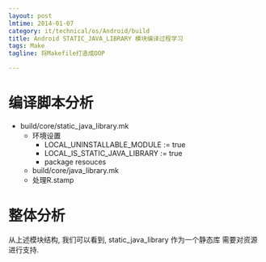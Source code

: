 ```yaml
---
layout: post
lmtime: 2014-01-07
category: it/technical/os/Android/build
title: Android STATIC_JAVA_LIBRARY 模块编译过程学习
tags: Make
tagline: 将Makefile打造成OOP

---
```


# 编译脚本分析

- build/core/static_java_library.mk
    - 环境设置
        - LOCAL_UNINSTALLABLE_MODULE := true
        - LOCAL_IS_STATIC_JAVA_LIBRARY := true
        - package resouces
    - build/core/java_library.mk
    - 处理R.stamp

# 整体分析

从上述模块结构, 我们可以看到, static_java_library 作为一个静态库
需要对资源进行支持.
